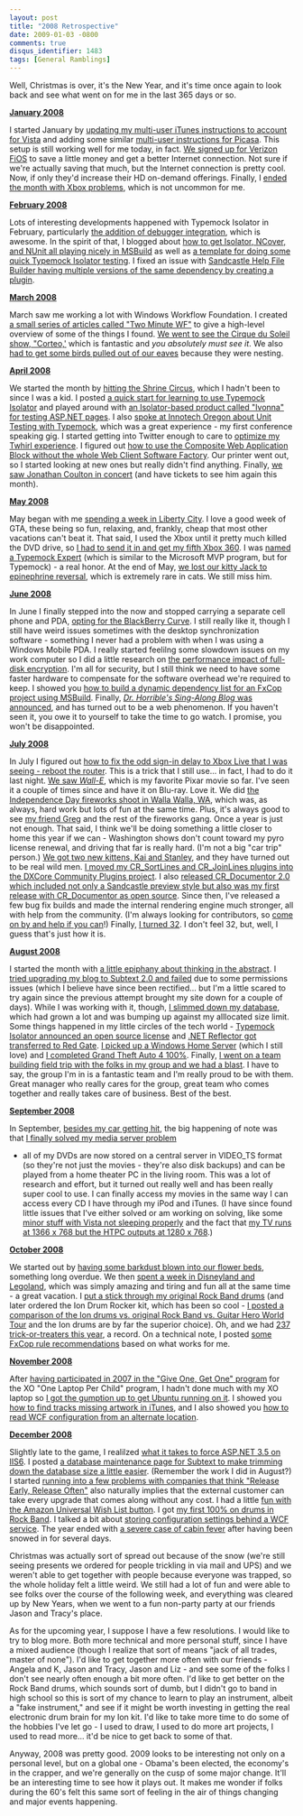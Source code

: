 ```yaml
---
layout: post
title: "2008 Retrospective"
date: 2009-01-03 -0800
comments: true
disqus_identifier: 1483
tags: [General Ramblings]
---
```

Well, Christmas is over, it's the New Year, and it's time once again to
look back and see what went on for me in the last 365 days or so.

**[January 2008](/archive/2008/01.aspx)**

I started January by [updating my multi-user iTunes instructions to
account for
Vista](/archive/2008/01/03/updated-multi-user-itunes-instructions-for-vista.aspx)
and adding some similar [multi-user instructions for
Picasa](/archive/2008/01/04/multi-user-picasa.aspx). This setup is still
working well for me today, in fact. [We signed up for Verizon
FiOS](/archive/2008/01/21/fios-signup-not-remotely-seamless.aspx) to
save a little money and get a better Internet connection. Not sure if
we're actually saving that much, but the Internet connection is pretty
cool. Now, if only they'd increase their HD on-demand offerings.
Finally, I [ended the month with Xbox
problems](/archive/2008/01/28/status-on-xbox-live-drm-and-dashboard-problems.aspx),
which is not uncommon for me.

**[February 2008](/archive/2008/02.aspx)**

Lots of interesting developments happened with Typemock Isolator in
February, particularly [the addition of debugger
integration](/archive/2008/02/06/typemock-isolator---now-with-debugging-goodness.aspx),
which is awesome. In the spirit of that, I blogged about [how to get
Isolator, NCover, and NUnit all playing nicely in
MSBuild](/archive/2008/02/07/typemock-nunit-and-ncover-together-in-msbuild.aspx) as
well as [a template for doing some quick Typemock Isolator
testing](/archive/2008/02/21/template-for-quick-typemock-testing.aspx).
I fixed an issue with [Sandcastle Help File Builder having multiple
versions of the same dependency by creating a
plugin](/archive/2008/02/12/resolve-multiple-dependency-versions-in-sandcastle-help-file-builder.aspx).

**[March 2008](/archive/2008/03.aspx)**

March saw me working a lot with Windows Workflow Foundation. I created
[a small series of articles called "Two Minute
WF"](/archive/2008/03/20/two-minute-wf.aspx) to give a high-level
overview of some of the things I found. [We went to see the Cirque du
Soleil show, "Corteo,'](/archive/2008/03/17/corteo.aspx) which is
fantastic and *you absolutely must see it*. We also [had to get some
birds pulled out of our eaves](/archive/2008/03/19/bird-exclusion.aspx)
because they were nesting.

**[April 2008](/archive/2008/04.aspx)**

We started the month by [hitting the Shrine
Circus](/archive/2008/04/07/shrine-circus-2008.aspx), which I hadn't
been to since I was a kid. I posted [a quick start for learning to use
Typemock
Isolator](/archive/2008/04/16/quick-start-for-mocking-with-typemock-isolator.aspx) and
played around with [an Isolator-based product called "Ivonna" for
testing ASP.NET
pages](/archive/2008/04/16/asp.net-testing-with-ivonna.aspx). I also
[spoke at Innotech Oregon about Unit Testing with
Typemock](/archive/2008/04/24/innotech-presentations-posted.aspx), which
was a great experience - my first conference speaking gig. I started
getting into Twitter enough to care to [optimize my Twhirl
experience](/archive/2008/04/22/getting-the-most-from-twhirl.aspx). I
figured out [how to use the Composite Web Application Block without the
whole Web Client Software
Factory](/archive/2008/04/29/using-composite-web-application-block-without-web-client-software-factory.aspx).
Our printer went out, so I started looking at new ones but really didn't
find anything. Finally, [we saw Jonathan Coulton in
concert](/archive/2008/04/26/jonathan-coulton-at-mission-st.-theater.aspx)
(and have tickets to see him again this month).

**[May 2008](/archive/2008/05.aspx)**

May began with me [spending a week in Liberty
City](/archive/2008/05/12/a-week-in-liberty-city.aspx). I love a good
week of GTA, these being so fun, relaxing, and, frankly, cheap that most
other vacations can't beat it. That said, I used the Xbox until it
pretty much killed the DVD drive, so [I had to send it in and get my
fifth Xbox 360](/archive/2008/05/15/getting-xbox-360-number-five.aspx).
I was [named a Typemock
Expert](/archive/2008/05/27/typemock-expert.aspx) (which is similar to
the Microsoft MVP program, but for Typemock) - a real honor. At the end
of May, [we lost our kitty Jack to epinephrine
reversal](/archive/2008/05/30/his-name-was-jack.aspx), which is
extremely rare in cats. We still miss him.

**[June 2008](/archive/2008/06.aspx)**

In June I finally stepped into the now and stopped carrying a separate
cell phone and PDA, [opting for the BlackBerry
Curve](/archive/2008/06/05/setting-up-a-blackberry-for-personal-use.aspx).
I still really like it, though I still have weird issues sometimes with
the desktop synchronization software - something I never had a problem
with when I was using a Windows Mobile PDA. I really started feelilng
some slowdown issues on my work computer so I did a little research on
[the performance impact of full-disk
encryption](/archive/2008/06/10/performance-impact-of-full-disk-encryption.aspx).
I'm all for security, but I still think we need to have some faster
hardware to compensate for the software overhead we're required to keep.
I showed you [how to build a dynamic dependency list for an FxCop
project using
MSBuild](/archive/2008/06/19/dynamic-fxcop-dependency-list-using-msbuild.aspx).
Finally, [*Dr. Horrible's Sing-Along Blog* was
announced](/archive/2008/06/30/dr.-horribles-sing-along-blog.aspx), and
has turned out to be a web phenomenon. If you haven't seen it, you owe
it to yourself to take the time to go watch. I promise, you won't be
disappointed.

**[July 2008](/archive/2008/07.aspx)**

In July I figured out [how to fix the odd sign-in delay to Xbox Live
that I was seeing - reboot the
router](/archive/2008/07/02/xbox-360-sign-in-delay-fix.aspx). This is a
trick that I still use... in fact, I had to do it last night. [We saw
*Wall-E*](/archive/2008/07/02/wall-e.aspx), which is my favorite Pixar
movie so far. I've seen it a couple of times since and have it on
Blu-ray. Love it. We did [the Independence Day fireworks shoot in Walla
Walla, WA](/archive/2008/07/06/walla-walla-fireworks-2008.aspx), which
was, as always, hard work but lots of fun at the same time. Plus, it's
always good to see [my friend Greg](http://www.greghughes.net) and the
rest of the fireworks gang. Once a year is just not enough. That said, I
think we'll be doing something a little closer to home this year if we
can - Washington shows don't count toward my pyro license renewal, and
driving that far is really hard. (I'm not a big "car trip" person.) [We
got two new kittens, Kai and
Stanley](/archive/2008/07/06/welcome-kai-and-stanley.aspx), and they
have turned out to be real wild men. [I moved my CR\_SortLines and
CR\_JoinLines plugins into the DXCore Community Plugins
project](/archive/2008/07/10/cr_joinlines-and-cr_sortlines-join-dxcore-community-plugins.aspx).
I also [released CR\_Documentor 2.0 which included not only a Sandcastle
preview style but also was my first release with CR\_Documentor as open
source](/archive/2008/07/11/cr_documentor-2.0.0.0-released-now-with-sandcastle-preview-and-open-source.aspx).
Since then, I've released a few bug fix builds and made the internal
rendering engine much stronger, all with help from the community. (I'm
always looking for contributors, so [come on by and help if you
can](http://cr-documentor.googlecode.com)!) Finally, [I turned
32](/archive/2008/07/29/birthday-32.aspx). I don't feel 32, but, well, I
guess that's just how it is.

**[August 2008](/archive/2008/08.aspx)**

I started the month with [a little epiphany about thinking in the
abstract](/archive/2008/08/11/learning-to-think-in-the-abstract.aspx). I
[tried upgrading my blog to Subtext 2.0 and
failed](/archive/2008/08/16/failed-to-upgrade-to-subtext-2.0.aspx) due
to some permissions issues (which I believe have since been rectified...
but I'm a little scared to try again since the previous attempt brought
my site down for a couple of days). While I was working with it, though,
[I slimmed down my
database](/archive/2008/08/18/slimming-down-your-subtext-database.aspx),
which had grown a lot and was bumping up against my alllocated size
limit. Some things happened in my little circles of the tech world -
[Typemock Isolator announced an open source
license](/archive/2008/08/18/typemock-isolator-5.0-released-open-source-licensing-available.aspx)
and [.NET Reflector got transferred to Red
Gate](/archive/2008/08/20/lutz-roeder-hands-off-reflector-to-red-gate.aspx).
[I picked up a Windows Home
Server](/archive/2008/08/25/windows-home-server-first-impressions.aspx)
(which I still love) and [I completed Grand Theft Auto 4
100%](/archive/2008/08/27/gta4-100.aspx). Finally, [I went on a team
building field trip with the folks in my group and we had a
blast](/archive/2008/08/29/downtown-portland-team-building-scavenger-hunt.aspx).
I have to say, the group I'm in is a fantastic team and I'm really proud
to be with them. Great manager who really cares for the group, great
team who comes together and really takes care of business. Best of the
best.

**[September 2008](/archive/2008/09.aspx)**

In September, [besides my car getting
hit](/archive/2008/09/19/watch-those-one-way-grids.aspx), the big
happening of note was that [I finally solved my media server
problem](/archive/2008/09/30/overview-of-my-media-center-solution.aspx)
- all of my DVDs are now stored on a central server in VIDEO\_TS format
(so they're not just the movies - they're also disk backups) and can be
played from a home theater PC in the living room. This was a lot of
research and effort, but it turned out really well and has been really
super cool to use. I can finally access my movies in the same way I can
access every CD I have through my iPod and iTunes. (I have since found
little issues that I've either solved or am working on solving, like
some [minor stuff with Vista not sleeping
properly](/archive/2008/10/31/fixing-windows-vista-media-center-sleep-problems.aspx)
and the fact that [my TV runs at 1366 x 768 but the HTPC outputs at 1280
x
768](http://paraesthesia.com/archive/2008/09/29/dell-studio-hybrid-media-center-installed.aspx).)

**[October 2008](/archive/2008/10.aspx)**

We started out by [having some barkdust blown into our flower
beds](/archive/2008/10/03/barkdust-put-in-yesterday.aspx), something
long overdue. We then [spent a week in Disneyland and
Legoland](/archive/2008/10/21/disneylandlegoland-vacation.aspx), which
was simply amazing and tiring and fun all at the same time - a great
vacation. I [put a stick through my original Rock Band
drums](/archive/2008/10/29/broke-rock-band-drums.aspx) (and later
ordered the Ion Drum Rocker kit, which has been so cool - [I posted a
comparison of the Ion drums vs. original Rock Band vs. Guitar Hero World
Tour](/archive/2008/11/07/drum-comparison-ion-vs.-rock-band-vs.-guitar-hero-world.aspx)
and the Ion drums are by far the superior choice). Oh, and we had [237
trick-or-treaters this
year](/archive/2008/11/03/237-trick-or-treaters.aspx), a record. On a
technical note, I posted [some FxCop rule
recommendations](/archive/2008/10/30/fxcop-rule-recommendations.aspx)
based on what works for me.

**[November 2008](/archive/2008/11.aspx)**

After [having participated in 2007 in the "Give One, Get One"
program](/archive/2007/11/14/bought-my-xo-laptop.aspx) for the XO "One
Laptop Per Child" program, I hadn't done much with my XO laptop so [I
got the gumption up to get Ubuntu running on
it](/archive/2008/11/14/running-ubuntu-on-the-xo-laptop.aspx). I showed
you [how to find tracks missing artwork in
iTunes](/archive/2008/11/25/find-tracks-missing-artwork-in-itunes.aspx),
and I also showed you [how to read WCF configuration from an alternate
location](/archive/2008/11/26/reading-wcf-configuration-from-a-custom-location.aspx).

**[December 2008](/archive/2008/12.aspx)**

Slightly late to the game, I realilzed [what it takes to force ASP.NET
3.5 on IIS6](/archive/2008/12/01/forcing-asp.net-3.5-on-iis6.aspx). I
posted [a database maintenance page for Subtext to make trimming down
the database size a little
easier](/archive/2008/12/05/easier-subtext-1.9.5b-database-maintenance.aspx).
(Remember the work I did in August?) I started [running into a few
problems with companies that think "Release Early, Release
Often"](/archive/2008/12/08/the-problem-with-release-early-release-often.aspx)
also naturally implies that the external customer can take every upgrade
that comes along without any cost. I had a little [fun with the Amazon
Universal Wish List
button](/archive/2008/12/08/amazon-universal-wish-list-button.aspx). I
got [my first 100% on drums in Rock
Band](/archive/2008/12/16/first-100-on-drums.aspx). I talked a bit about
[storing configuration settings behind a WCF
service](/archive/2008/12/16/storing-configuration-settings-behind-a-wcf-service.aspx).
The year ended with [a severe case of cabin
fever](/archive/2008/12/22/cabin-fever.aspx) after having been snowed in
for several days.

Christmas was actually sort of spread out because of the snow (we're
still seeing presents we ordered for people trickling in via mail and
UPS) and we weren't able to get together with people because everyone
was trapped, so the whole holiday felt a little weird. We still had a
lot of fun and were able to see folks over the course of the following
week, and everything was cleared up by New Years, when we went to a fun
non-party party at our friends Jason and Tracy's place.

As for the upcoming year, I suppose I have a few resolutions. I would
like to try to blog more. Both more technical and more personal stuff,
since I have a mixed audience (though I realize that sort of means "jack
of all trades, master of none"). I'd like to get together more often
with our friends - Angela and K, Jason and Tracy, Jason and Liz - and
see some of the folks I don't see nearly often enough a bit more often.
I'd like to get better on the Rock Band drums, which sounds sort of
dumb, but I didn't go to band in high school so this is sort of my
chance to learn to play an instrument, albeit a "fake instrument," and
see if it might be worth investing in getting the real electronic drum
brain for my Ion kit. I'd like to take more time to do some of the
hobbies I've let go - I used to draw, I used to do more art projects, I
used to read more... it'd be nice to get back to some of that.

Anyway, 2008 was pretty good. 2009 looks to be interesting not only on a
personal level, but on a global one - Obama's been elected, the
economy's in the crapper, and we're generally on the cusp of some major
change. It'll be an interesting time to see how it plays out. It makes
me wonder if folks during the 60's felt this same sort of feeling in the
air of things changing and major events happening.

